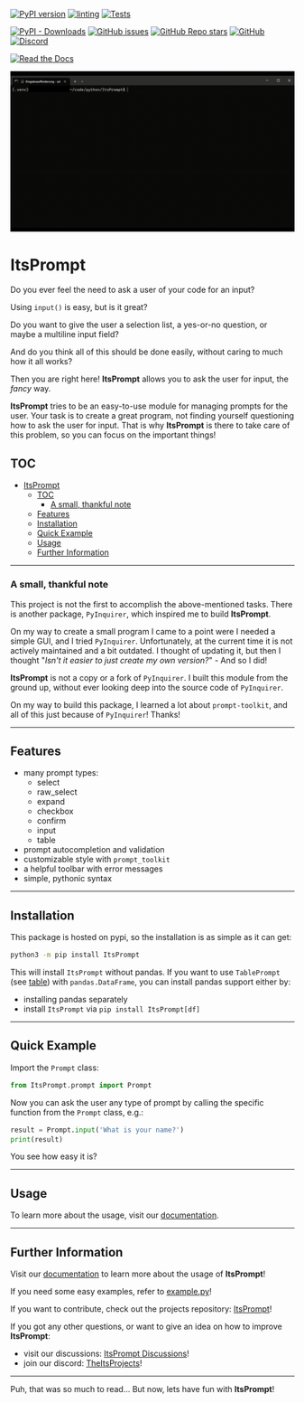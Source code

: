 [![PyPI version](https://badge.fury.io/py/ItsPrompt.svg)](https://badge.fury.io/py/ItsPrompt)
[![linting](https://github.com/TheItsProjects/ItsPrompt/actions/workflows/lint.yml/badge.svg)](https://github.com/TheItsProjects/ItsPrompt/actions/workflows/lint.yml)
[![Tests](https://github.com/TheItsProjects/ItsPrompt/actions/workflows/tests.yml/badge.svg)](https://github.com/TheItsProjects/ItsPrompt/actions/workflows/tests.yml)

[![PyPI - Downloads](https://img.shields.io/pypi/dm/ItsPrompt)](https://pypi.org/project/ItsPrompt/)
[![GitHub issues](https://img.shields.io/github/issues/TheItsProjects/ItsPrompt)](https://github.com/TheItsProjects/ItsPrompt/issues)
[![GitHub Repo stars](https://img.shields.io/github/stars/TheItsProjects/ItsPrompt)](https://github.com/TheItsProjects/ItsPrompt/stargazers)
[![GitHub](https://img.shields.io/github/license/TheitsProjects/ItsPrompt)](https://github.com/TheItsProjects/ItsPrompt/blob/main/LICENSE)
[![Discord](https://img.shields.io/discord/1082381448624996514)](https://discord.gg/rP9Qke2jDs)

[![Read the Docs](https://img.shields.io/readthedocs/ItsPrompt)](https://WIP)

![Demonstration](https://raw.githubusercontent.com/TheItsProjects/ItsPrompt/main/media/ItsPrompt.gif)

# ItsPrompt

Do you ever feel the need to ask a user of your code for an input?

Using `input()` is easy, but is it great?

Do you want to give the user a selection list, a yes-or-no question, or maybe a multiline input field?

And do you think all of this should be done easily, without caring to much how it all works?

Then you are right here! **ItsPrompt** allows you to ask the user for input, the *fancy* way.

**ItsPrompt** tries to be an easy-to-use module for managing prompts for the user. Your task is to create a great
program, not finding yourself questioning how to ask the user for input. That is why **ItsPrompt** is there to take care
of this problem, so you can focus on the important things!

## TOC

<!-- TOC -->

* [ItsPrompt](#itsprompt)
  * [TOC](#toc)
    * [A small, thankful note](#a-small-thankful-note)
  * [Features](#features)
  * [Installation](#installation)
  * [Quick Example](#quick-example)
  * [Usage](#usage)
  * [Further Information](#further-information)

<!-- TOC -->

---

### A small, thankful note

This project is not the first to accomplish the above-mentioned tasks. There is another package, `PyInquirer`, which
inspired me to build **ItsPrompt**.

On my way to create a small program I came to a point were I needed a simple GUI, and I tried `PyInquirer`.
Unfortunately, at the current time it is not actively maintained and a bit outdated. I thought of updating it, but then
I thought "*Isn't it easier to just create my own version?*" - And so I did!

**ItsPrompt** is not a copy or a fork of `PyInquirer`. I built this module from the ground up, without ever looking deep
into the source code of `PyInquirer`.

On my way to build this package, I learned a lot about `prompt-toolkit`, and all of this just because of `PyInquirer`!
Thanks!

---

## Features

- many prompt types:
    - select
    - raw_select
    - expand
    - checkbox
    - confirm
    - input
    - table
- prompt autocompletion and validation
- customizable style with `prompt_toolkit`
- a helpful toolbar with error messages
- simple, pythonic syntax

---

## Installation

This package is hosted on pypi, so the installation is as simple as it can get:

```bash
python3 -m pip install ItsPrompt
```

This will install `ItsPrompt` without pandas. If you want to use `TablePrompt` (see [table](https://WIP)) with
`pandas.DataFrame`, you can install pandas support either by:

- installing pandas separately
- install `ItsPrompt` via `pip install ItsPrompt[df]`

---

## Quick Example

Import the `Prompt` class:

```py
from ItsPrompt.prompt import Prompt
```

Now you can ask the user any type of prompt by calling the specific function from the `Prompt` class, e.g.:

```py
result = Prompt.input('What is your name?')
print(result)
```

You see how easy it is?

---

## Usage

To learn more about the usage, visit our [documentation](https://WIP).

---

## Further Information

Visit our [documentation](https://WIP) to learn more about the usage of **ItsPrompt**!

If you need some easy examples, refer to [example.py](example.py)!

If you want to contribute, check out the projects repository: [ItsPrompt](https://github.com/TheItsProjects/ItsPrompt)!

If you got any other questions, or want to give an idea on how to improve **ItsPrompt**:

- visit our discussions: [ItsPrompt Discussions](https://github.com/TheItsProjects/ItsPrompt/discussions)!
- join our discord: [TheItsProjects](https://discord.gg/rP9Qke2jDs)!

---

Puh, that was so much to read... But now, lets have fun with **ItsPrompt**!
